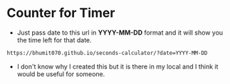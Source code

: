 # Counter for Timer

- Just pass date to this url in **YYYY-MM-DD** format and it will show you the time left for that date.

```bash
https://bhumit070.github.io/seconds-calculator/?date=YYYY-MM-DD
```

- I don't know why I created this but it is there in my local and I think it would be useful for someone.
